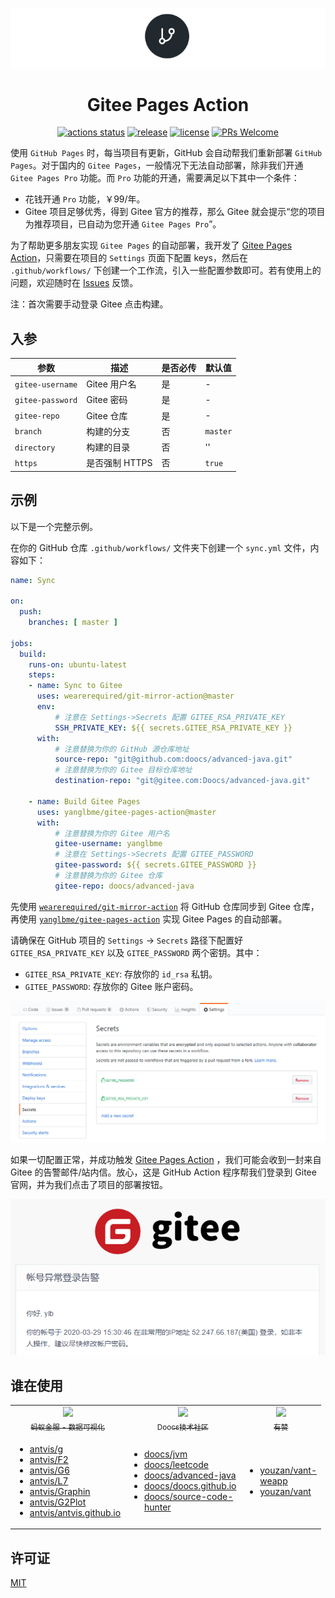 <p align="center">
  <a href="https://github.com/yanglbme/gitee-pages-action">
    <img src="./images/logo.png">
  </a>
</p>
<h1 align="center">Gitee Pages Action</h1>

<div align="center">

[![actions status](https://github.com/yanglbme/gitee-pages-action/workflows/Lint/badge.svg)](https://github.com/yanglbme/gitee-pages-action/actions) [![release](https://img.shields.io/github/v/release/yanglbme/gitee-pages-action.svg)](../../releases) [![license](https://badgen.net/github/license/yanglbme/gitee-pages-action)](./LICENSE) [![PRs Welcome](https://badgen.net/badge/PRs/welcome/green)](../../pulls)

</div>

使用 `GitHub Pages` 时，每当项目有更新，GitHub 会自动帮我们重新部署 `GitHub Pages`。对于国内的 `Gitee Pages`，一般情况下无法自动部署，除非我们开通 `Gitee Pages Pro` 功能。而 `Pro` 功能的开通，需要满足以下其中一个条件：

- 花钱开通 `Pro` 功能，￥99/年。
- Gitee 项目足够优秀，得到 Gitee 官方的推荐，那么 Gitee 就会提示“您的项目为推荐项目，已自动为您开通 `Gitee Pages Pro`”。

为了帮助更多朋友实现 `Gitee Pages` 的自动部署，我开发了 [Gitee Pages Action](https://github.com/marketplace/actions/gitee-pages-action)，只需要在项目的 `Settings` 页面下配置 keys，然后在 `.github/workflows/` 下创建一个工作流，引入一些配置参数即可。若有使用上的问题，欢迎随时在 [Issues](https://github.com/yanglbme/gitee-pages-action/issues) 反馈。

注：首次需要手动登录 Gitee 点击构建。

## 入参

|  参数  |  描述  |  是否必传  |  默认值  |
|---|---|---|---|
| `gitee-username` | Gitee 用户名 | 是 | - |
| `gitee-password` | Gitee 密码 | 是 | - |
| `gitee-repo` | Gitee 仓库 | 是 | - |
| `branch` | 构建的分支 | 否 | `master` |
| `directory` | 构建的目录 | 否 | '' |
| `https` | 是否强制 HTTPS | 否 | `true` |

## 示例

以下是一个完整示例。

在你的 GitHub 仓库 `.github/workflows/` 文件夹下创建一个 `sync.yml` 文件，内容如下：

```yml
name: Sync

on:
  push:
    branches: [ master ]

jobs:
  build:
    runs-on: ubuntu-latest
    steps:
    - name: Sync to Gitee
      uses: wearerequired/git-mirror-action@master
      env:
          # 注意在 Settings->Secrets 配置 GITEE_RSA_PRIVATE_KEY
          SSH_PRIVATE_KEY: ${{ secrets.GITEE_RSA_PRIVATE_KEY }}
      with:
          # 注意替换为你的 GitHub 源仓库地址
          source-repo: "git@github.com:doocs/advanced-java.git"
          # 注意替换为你的 Gitee 目标仓库地址
          destination-repo: "git@gitee.com:Doocs/advanced-java.git"

    - name: Build Gitee Pages
      uses: yanglbme/gitee-pages-action@master
      with:
          # 注意替换为你的 Gitee 用户名
          gitee-username: yanglbme
          # 注意在 Settings->Secrets 配置 GITEE_PASSWORD
          gitee-password: ${{ secrets.GITEE_PASSWORD }}
          # 注意替换为你的 Gitee 仓库
          gitee-repo: doocs/advanced-java
```

先使用 [`wearerequired/git-mirror-action`](https://github.com/wearerequired/git-mirror-action) 将 GitHub 仓库同步到 Gitee 仓库，再使用 [`yanglbme/gitee-pages-action`](https://github.com/yanglbme/gitee-pages-action) 实现 Gitee Pages 的自动部署。

请确保在 GitHub 项目的 `Settings` -> `Secrets` 路径下配置好 `GITEE_RSA_PRIVATE_KEY` 以及 `GITEE_PASSWORD` 两个密钥。其中：

- `GITEE_RSA_PRIVATE_KEY`: 存放你的 `id_rsa` 私钥。
- `GITEE_PASSWORD`: 存放你的 Gitee 账户密码。

![](/images/add_secrets.png)

如果一切配置正常，并成功触发 [Gitee Pages Action](https://github.com/marketplace/actions/gitee-pages-action) ，我们可能会收到一封来自 Gitee 的告警邮件/站内信。放心，这是 GitHub Action 程序帮我们登录到 Gitee 官网，并为我们点击了项目的部署按钮。

![](/images/gitee_warn.png)

## 谁在使用

<table>
    <tr>
      <td align="center" style="width: 80px;">
        <a href="https://github.com/antvis">
          <img src="https://imgkr.cn-bj.ufileos.com/d1a68687-9472-4a3d-ae11-a43b030677b3.png" style="width: 40px;"><br>
          <sub>蚂蚁金服 - 数据可视化</sub>
        </a>
      </td>
      <td align="center" style="width: 80px;">
        <a href="https://github.com/doocs">
          <img src="https://imgkr.cn-bj.ufileos.com/50aacc12-bca0-409a-a497-c211f111e30c.png" style="width: 40px;"><br>
          <sub>Doocs技术社区</sub>
        </a>
      </td>
      <td align="center" style="width: 80px;">
        <a href="https://github.com/youzan">
          <img src="https://imgkr.cn-bj.ufileos.com/dd3b7807-d81e-4f2a-9051-fdcc30fa070c.jpg" style="width: 40px;"><br>
          <sub>有赞</sub>
        </a>
      </td>
    </tr>
    <tr>
        <td align="left" style="width: 80px;">
            <ul>
                <li><a href="https://github.com/antvis/g">antvis/g</a></li>
                <li><a href="https://github.com/antvis/F2">antvis/F2</a></li>
                <li><a href="https://github.com/antvis/G6">antvis/G6</a></li>
                <li><a href="https://github.com/antvis/L7">antvis/L7</a></li>
                <li><a href="https://github.com/antvis/Graphin">antvis/Graphin</a></li>
                <li><a href="https://github.com/antvis/G2Plot">antvis/G2Plot</a></li>
                <li><a href="https://github.com/antvis/antvis.github.io">antvis/antvis.github.io</a></li>
            </ul>
        </td>
        <td align="left" style="width: 80px;">
            <ul>
                <li><a href="https://github.com/doocs/jvm">doocs/jvm</a></li>
                <li><a href="https://github.com/doocs/leetcode">doocs/leetcode</a></li>
                <li><a href="https://github.com/doocs/advanced-java">doocs/advanced-java</a></li>
                <li><a href="https://github.com/doocs/doocs.github.io">doocs/doocs.github.io</a></li>
                <li><a href="https://github.com/doocs/source-code-hunter">doocs/source-code-hunter</a></li>
            </ul>
        </td>
        <td align="left" style="width: 80px;">
            <ul>
                <li><a href="https://github.com/youzan/vant-weapp">youzan/vant-weapp</a></li>
                <li><a href="https://github.com/youzan/vant">youzan/vant</a></li>
            </ul>
        </td>
    </tr>
</table>

## 许可证

[MIT](LICENSE)